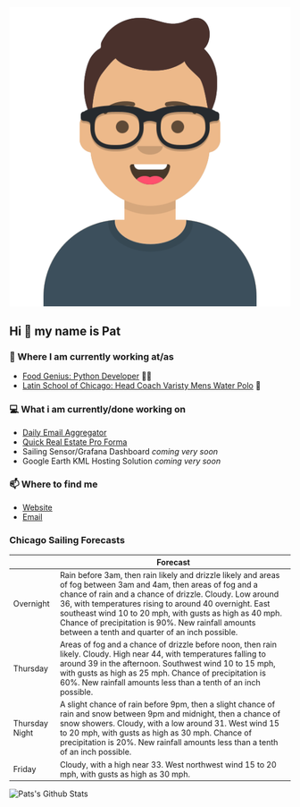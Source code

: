 [![Social banner for p-j-falconer](https://raw.githubusercontent.com/P-J-FALCONER/P-J-FALCONER/master/assets/avataaars.svg)](https://patfalconer.com/)
## Hi :wave: my name is Pat

### 💼 Where I am currently working at/as
- [Food Genius: Python Developer](https://getfoodgenius.com/) 🍔🐍
- [Latin School of Chicago: Head Coach Varisty Mens Water Polo](https://www.latinschool.org/) 🤽


### 💻 What i am currently/done working on
 - [Daily Email Aggregator](https://github.com/P-J-FALCONER/dott_daily_mail)
 - [Quick Real Estate Pro Forma](https://github.com/P-J-FALCONER/henry)
 - Sailing Sensor/Grafana Dashboard *coming very soon*
 - Google Earth KML Hosting Solution *coming very soon*

### 📫 Where to find me
 - [Website](https://patfalconer.com/)
 - [Email](mailto:patrick.j.falconer@gmail.com)


### Chicago Sailing Forecasts
|   | Forecast  |
|---|---|
| Overnight | Rain before 3am, then rain likely and drizzle likely and areas of fog between 3am and 4am, then areas of fog and a chance of rain and a chance of drizzle. Cloudy. Low around 36, with temperatures rising to around 40 overnight. East southeast wind 10 to 20 mph, with gusts as high as 40 mph. Chance of precipitation is 90%. New rainfall amounts between a tenth and quarter of an inch possible. |
| Thursday | Areas of fog and a chance of drizzle before noon, then rain likely. Cloudy. High near 44, with temperatures falling to around 39 in the afternoon. Southwest wind 10 to 15 mph, with gusts as high as 25 mph. Chance of precipitation is 60%. New rainfall amounts less than a tenth of an inch possible. |
| Thursday Night | A slight chance of rain before 9pm, then a slight chance of rain and snow between 9pm and midnight, then a chance of snow showers. Cloudy, with a low around 31. West wind 15 to 20 mph, with gusts as high as 30 mph. Chance of precipitation is 20%. New rainfall amounts less than a tenth of an inch possible. |
| Friday | Cloudy, with a high near 33. West northwest wind 15 to 20 mph, with gusts as high as 30 mph. |

![Pats's Github Stats](https://github-readme-stats.vercel.app/api?username=p-j-falconer&show_icons=true&theme=radical)
